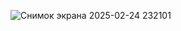 ![Снимок экрана 2025-02-24 232101](https://github.com/user-attachments/assets/95d9bef7-7aee-444c-a568-6382bbfe4e19)
